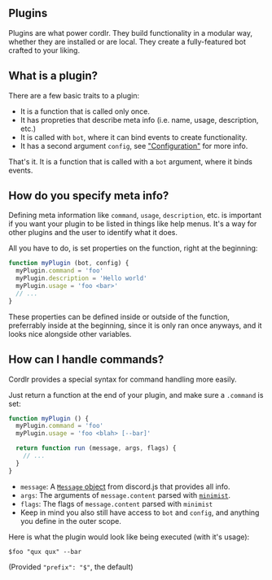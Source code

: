 ## Plugins

Plugins are what power cordlr.  They build functionality in a modular way, whether they are installed or are local.  They create a fully-featured bot crafted to your liking.

## What is a plugin?

There are a few basic traits to a plugin:

 - It is a function that is called only once.
 - It has propreties that describe meta info (i.e. name, usage, description, etc.)
 - It is called with `bot`, where it can bind events to create functionality.
 - It has a second argument `config`, see ["Configuration"](configuratoin.md) for more info.

That's it.  It is a function that is called with a `bot` argument, where it binds events.

## How do you specify meta info?

Defining meta information like `command`, `usage`, `description`, etc. is important if you want your plugin to be listed in things like help menus.  It's a way for other plugins and the user to identify what it does.

All you have to do, is set properties on the function, right at the beginning:

```js
function myPlugin (bot, config) {
  myPlugin.command = 'foo'
  myPlugin.description = 'Hello world'
  myPlugin.usage = 'foo <bar>'
  // ...
}
```

These properties can be defined inside or outside of the function, preferrably inside at the beginning, since it is only ran once anyways, and it looks nice alongside other variables.

## How can I handle commands?

Cordlr provides a special syntax for command handling more easily.  

Just return a function at the end of your plugin, and make sure a `.command` is set:

```js
function myPlugin () {
  myPlugin.command = 'foo'
  myPlugin.usage = 'foo <blah> [--bar]'

  return function run (message, args, flags) {
    // ...
  }
}
```

 - `message`: A [`Message` object](http://hydrabolt.github.io/discord.js/#!/docs/tag/master/class/Message) from discord.js that provides all info.
 - `args`: The arguments of `message.content` parsed with [`minimist`](https://npmjs.com/minimist).
 - `flags`: The flags of `message.content` parsed with `minimist`
 - Keep in mind you also still have access to `bot` and `config`, and anything you define in the outer scope.

 Here is what the plugin would look like being executed (with it's usage):
 ```
 $foo "qux qux" --bar
 ```
 (Provided `"prefix": "$"`, the default)
